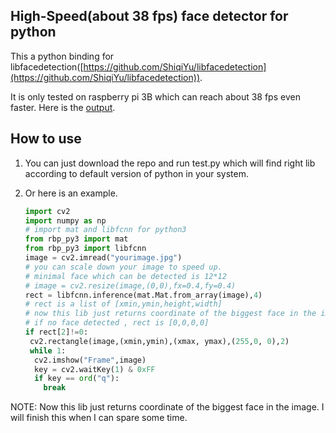 ## High-Speed(about 38 fps) face detector for python

This a python binding for libfacedetection([https://github.com/ShiqiYu/libfacedetection](https://github.com/ShiqiYu/libfacedetection)).

It is only tested on  raspberry pi 3B which can reach about 38 fps  even faster. Here is the [output](https://github.com/CharlieXie/libfacedetection-python-bindings/tree/master/results).

## How to use

1. You can just download the repo and run test.py which will find right lib according to default version of python in your system.

2. Or here is an example.

   ```python
   import cv2
   import numpy as np
   # import mat and libfcnn for python3
   from rbp_py3 import mat
   from rbp_py3 import libfcnn
   image = cv2.imread("yourimage.jpg")
   # you can scale down your image to speed up.
   # minimal face which can be detected is 12*12
   # image = cv2.resize(image,(0,0),fx=0.4,fy=0.4)
   rect = libfcnn.inference(mat.Mat.from_array(image),4)
   # rect is a list of [xmin,ymin,height,width]
   # now this lib just returns coordinate of the biggest face in the image
   # if no face detected , rect is [0,0,0,0]
   if rect[2]!=0:
    cv2.rectangle(image,(xmin,ymin),(xmax, ymax),(255,0, 0),2)
    while 1:
     cv2.imshow("Frame",image)
     key = cv2.waitKey(1) & 0xFF
     if key == ord("q"):
       break
   ```


NOTE: Now this lib just returns coordinate of the biggest face in the image. I will finish this when I can spare some time.
